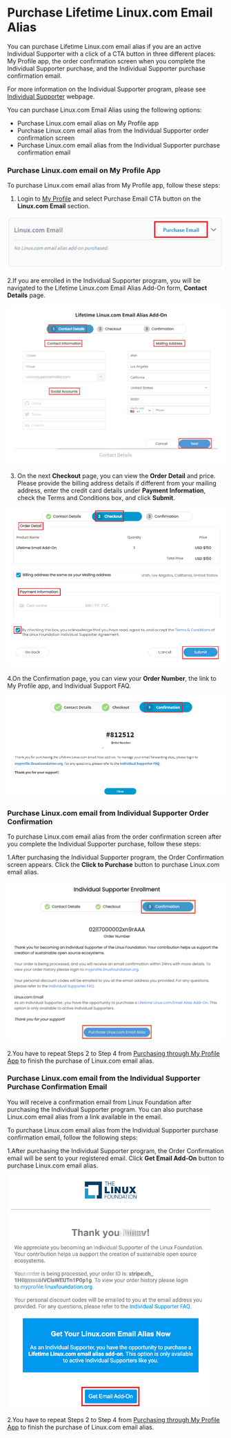 # Purchase Lifetime Linux.com Email Alias

You can purchase Lifetime Linux.com email alias if you are an active Individual Supporter with a click of a CTA button in three different places: My Profile app, the order confirmation screen when you complete the Individual Supporter purchase, and the Individual Supporter purchase confirmation email.

For more information on the Individual Supporter program, please see [Individual Supporter](https://www.linuxfoundation.org/about/individual-supporters/) webpage.

You can purchase Linux.com Email Alias using the following options:

* Purchase Linux.com email alias on My Profile app 
* Purchase Linux.com email alias from the Individual Supporter order confirmation screen
* Purchase Linux.com email alias from the Individual Supporter purchase confirmation email

### Purchase Linux.com email on My Profile App

To purchase Linux.com email alias from My Profile app, follow these steps:

1. Login to [My Profile](https://myprofile.linuxfoundation.org/) and select Purchase Email CTA button on the **Linux.com Email** section.

![Purchase Email](../.gitbook/assets/linux_email.png)

2.If you are enrolled in the Individual Supporter program, you will be navigated to the Lifetime Linux.com Email Alias Add-On form, **Contact Details** page.

![](../.gitbook/assets/lifetime-email-form.png)

3. On the next **Checkout** page, you can view the **Order Detail** and price.  Please provide the billing address details if different from your mailing address, enter the credit card details under **Payment Information**, check the Terms and Conditions box, and click **Submit**. 

![Checkout Details](../.gitbook/assets/email_check1.png)

4.On the Confirmation page, you can view your **Order Number**, the link to My Profile app, and  Individual Support FAQ.

![Confirmation Details ](../.gitbook/assets/email_order-copy.png)

### Purchase Linux.com email from Individual Supporter Order Confirmation

To purchase Linux.com email alias from the order confirmation screen after you complete the Individual Supporter purchase, follow these steps:

1.After purchasing the Individual Supporter program, the Order Confirmation screen appears. Click the **Click to Purchase** button to purchase Linux.com email alias. 

![](../.gitbook/assets/individual-supporter-confirmation-new.png)

2.You have to repeat Steps 2 to Step 4 from [Purchasing through My Profile App](purchasing-linux-email-alias-for-lifetime.md#purchasing-through-my-profile-app) to finish the purchase of Linux.com email alias. 

### Purchase Linux.com email from the Individual Supporter Purchase Confirmation Email

You will receive a confirmation email from Linux Foundation after purchasing the Individual Supporter program. You can also purchase Linux.com email alias from a link available in the email. 

To purchase Linux.com email alias from the Individual Supporter purchase confirmation email, follow the following steps:

1.After purchasing the Individual Supporter program, the Order Confirmation email will be sent to your registered email. Click **Get Email Add-On** button to purchase Linux.com email alias. 

![Email Confirmation](../.gitbook/assets/emailconfirmation.png)

2.You have to repeat Steps 2 to Step 4 from [Purchasing through My Profile App](purchasing-linux-email-alias-for-lifetime.md#purchasing-through-my-profile-app) to finish the purchase of Linux.com email alias.





